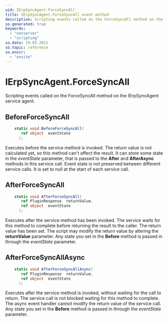 ```yaml
---
uid: IErpSyncAgent-ForceSyncAll
title: IErpSyncAgent.ForceSyncAll event method
description: Scripting events called on the ForceSyncAll method on the IErpSyncAgent service agent.
so.generated: true
keywords:
  - "netserver"
  - "scripting"
so.date: 19.03.2021
so.topic: reference
so.envir:
  - "onsite"
---
```

# IErpSyncAgent.ForceSyncAll

Scripting events called on the <see cref='M:SuperOffice.CRM.Services.IErpSyncAgent.ForceSyncAll'>ForceSyncAll</see> method on the <see cref='IErpSyncAgent'>IErpSyncAgent</see>  service agent.

## BeforeForceSyncAll
```cs
    static void BeforeForceSyncAll(
       ref object  eventState
      );
```
Executes before the service method is invoked.
The return value is not calculated yet, so this method can't affect the result.
It can store some state in the *eventState* parameter, that is passed to the **After** and **AfterAsync** methods in this service call.
Event state is not preserved between different service calls. It is set to null at the start of each service call.
## AfterForceSyncAll
```cs
    static void AfterForceSyncAll(
       ref PluginResponse  returnValue,
       ref object  eventState
      );
```
Executes after the service method has been invoked. The service waits for this method to complete before returning the result to the caller.
The return value has been set. The script may modify the return value by altering the **returnValue** parameter.
Any state you set in the **Before** method is passed in through the *eventState* parameter.
## AfterForceSyncAllAsync
```cs
    static void AfterForceSyncAllAsync(
       ref PluginResponse  returnValue,
       ref object  eventState
      );
```
Executes after the service method is invoked, without waiting for the call to return.
The service call is not blocked waiting for this method to complete.
The async event handler cannot modify the return value of the service call.
Any state you set in the **Before** method is passed in through the *eventState* parameter.

